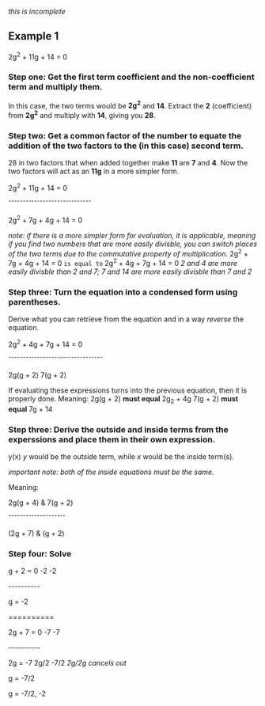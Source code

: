 *this is incomplete*

## Example 1
2g<sup>2</sup> + 11g + 14 = 0

### Step one: Get the first term coefficient and the non-coefficient term and multiply them.
In this case, the two terms would be **2g<sup>2</sup>** and **14**.
Extract the **2** (coefficient) from **2g<sup>2</sup>** and multiply with **14**, giving you **28**.

### Step two: Get a common factor of the number to equate the addition of the two factors to the (in this case) second term.
28 in two factors that when added together make **11** are **7** and **4**.
Now the two factors will act as an **11g** in a more simpler form.

2g<sup>2</sup> + 11g + 14 = 0

ˇˇˇˇˇˇˇˇˇˇˇˇˇˇˇˇˇˇˇˇˇˇˇˇˇˇˇˇˇ

2g<sup>2</sup> + 7g + 4g + 14 = 0

*note: if there is a more simpler form for evaluation, it is applicable, meaning if you find two numbers that are more easily divisble, you can switch places of the two terms due to the commutative property of multiplication.*
2g<sup>2</sup> + 7g + 4g + 14 = 0 `is equal to` 2g<sup>2</sup> + 4g + 7g + 14 = 0
*2 and 4 are more easily divisble than 2 and 7; 7 and 14 are more easily divisble than 7 and 2*

### Step three: Turn the equation into a condensed form using parentheses.
Derive what you can retrieve from the equation and in a way *reverse* the equation.

2g<sup>2</sup> + 4g + 7g + 14 = 0

ˇˇˇˇˇˇˇˇˇˇˇˇˇˇˇˇˇˇˇˇˇˇˇˇˇˇˇˇˇˇˇˇˇ

2g(g + 2) 7(g + 2)

If evaluating these expressions turns into the previous equation, then it is properly done.
Meaning:
2g(g + 2) **must equal** 2g<sub>2</sub> + 4g
7(g + 2) **must equal** 7g + 14

### Step three: Derive the outside and inside terms from the experssions and place them in their own expression.
y(x)
*y* would be the outside term, while *x* would be the inside term(s).

*important note: both of the inside equations must be the same.*

Meaning:

2g(g + 4) & 7(g + 2)

ˇˇˇˇˇˇˇˇˇˇˇˇˇˇˇˇˇˇˇˇ

(2g + 7) & (g + 2)

### Step four: Solve

g + 2 = 0
   -2  -2
   
\-\-\-\-\-\-\-\-\-\-

g = -2


\=\=\=\=\=\=\=\=\=\=


2g + 7 = 0
    -7  -7

\-\-\-\-\-\-\-\-\-\-

2g = -7
2g/2  -7/2
*2g/2g cancels out*

g = -7/2

g = -7/2, -2
